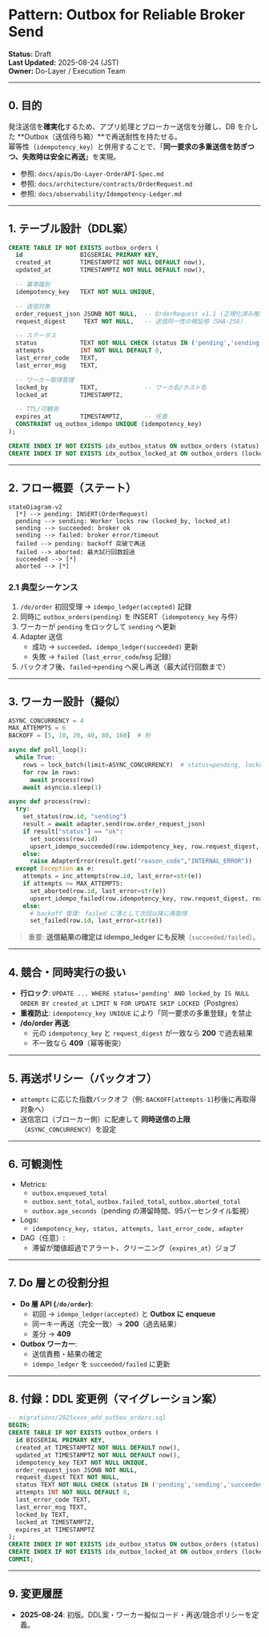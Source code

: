 # Pattern: Outbox for Reliable Broker Send
**Status:** Draft  
**Last Updated:** 2025-08-24 (JST)  
**Owner:** Do-Layer / Execution Team

---

## 0. 目的
発注送信を**確実化**するため、アプリ処理とブローカー送信を分離し、DB を介した **Outbox（送信待ち箱）**で再送耐性を持たせる。  
幂等性（`idempotency_key`）と併用することで、「**同一要求の多重送信を防ぎつつ、失敗時は安全に再送**」を実現。

- 参照: `docs/apis/Do-Layer-OrderAPI-Spec.md`  
- 参照: `docs/architecture/contracts/OrderRequest.md`  
- 参照: `docs/observability/Idempotency-Ledger.md`

---

## 1. テーブル設計（DDL案）
```sql
CREATE TABLE IF NOT EXISTS outbox_orders (
  id                BIGSERIAL PRIMARY KEY,
  created_at        TIMESTAMPTZ NOT NULL DEFAULT now(),
  updated_at        TIMESTAMPTZ NOT NULL DEFAULT now(),

  -- 冪等識別
  idempotency_key   TEXT NOT NULL UNIQUE,

  -- 送信対象
  order_request_json JSONB NOT NULL,  -- OrderRequest v1.1 (正規化済み推奨)
  request_digest     TEXT NOT NULL,   -- 送信同一性の検証用（SHA-256）

  -- ステータス
  status            TEXT NOT NULL CHECK (status IN ('pending','sending','succeeded','failed','aborted')),
  attempts          INT NOT NULL DEFAULT 0,
  last_error_code   TEXT,
  last_error_msg    TEXT,

  -- ワーカー取得管理
  locked_by         TEXT,             -- ワーカ名/ホスト名
  locked_at         TIMESTAMPTZ,

  -- TTL/可観測
  expires_at        TIMESTAMPTZ,      -- 任意
  CONSTRAINT uq_outbox_idempo UNIQUE (idempotency_key)
);

CREATE INDEX IF NOT EXISTS idx_outbox_status ON outbox_orders (status);
CREATE INDEX IF NOT EXISTS idx_outbox_locked_at ON outbox_orders (locked_at);
```

---

## 2. フロー概要（ステート）
```mermaid
stateDiagram-v2
  [*] --> pending: INSERT(OrderRequest)
  pending --> sending: Worker locks row (locked_by, locked_at)
  sending --> succeeded: broker ok
  sending --> failed: broker error/timeout
  failed --> pending: backoff 突破で再送
  failed --> aborted: 最大試行回数超過
  succeeded --> [*]
  aborted --> [*]
```

### 2.1 典型シーケンス
1. `/do/order` 初回受理 → `idempo_ledger(accepted)` 記録  
2. 同時に `outbox_orders(pending)` を INSERT（`idempotency_key` 与件）  
3. ワーカーが `pending` をロックして `sending` へ更新  
4. Adapter 送信  
   - 成功 → `succeeded`、`idempo_ledger(succeeded)` 更新  
   - 失敗 → `failed`（`last_error_code`/`msg` 記録）  
5. バックオフ後、`failed`→`pending` へ戻し再送（最大試行回数まで）

---

## 3. ワーカー設計（擬似）
```python
ASYNC_CONCURRENCY = 4
MAX_ATTEMPTS = 6
BACKOFF = [5, 10, 20, 40, 80, 160]  # 秒

async def poll_loop():
  while True:
    rows = lock_batch(limit=ASYNC_CONCURRENCY)  # status=pending, locked_by is null → UPDATE ... RETURNING
    for row in rows:
      await process(row)
    await asyncio.sleep(1)

async def process(row):
  try:
    set_status(row.id, "sending")
    result = await adapter.send(row.order_request_json)
    if result["status"] == "ok":
      set_success(row.id)
      upsert_idempo_succeeded(row.idempotency_key, row.request_digest, result)
    else:
      raise AdapterError(result.get("reason_code","INTERNAL_ERROR"))
  except Exception as e:
    attempts = inc_attempts(row.id, last_error=str(e))
    if attempts >= MAX_ATTEMPTS:
      set_aborted(row.id, last_error=str(e))
      upsert_idempo_failed(row.idempotency_key, row.request_digest, reason=reason_code_from(e))
    else:
      # backoff 管理: failed に落として次回以降に再取得
      set_failed(row.id, last_error=str(e))
```

> 重要: **送信結果の確定は idempo_ledger にも反映**（`succeeded/failed`）。

---

## 4. 競合・同時実行の扱い
- **行ロック**: `UPDATE ... WHERE status='pending' AND locked_by IS NULL ORDER BY created_at LIMIT N FOR UPDATE SKIP LOCKED`（Postgres）  
- **重複防止**: `idempotency_key UNIQUE` により「同一要求の多重登録」を禁止  
- **/do/order 再送**:  
  - 元の `idempotency_key` と `request_digest` が一致なら **200** で過去結果  
  - 不一致なら **409**（幂等衝突）

---

## 5. 再送ポリシー（バックオフ）
- `attempts` に応じた指数バックオフ（例: `BACKOFF[attempts-1]`秒後に再取得対象へ）  
- 送信窓口（ブローカー側）に配慮して **同時送信の上限**（`ASYNC_CONCURRENCY`）を設定

---

## 6. 可観測性
- Metrics:
  - `outbox.enqueued_total`
  - `outbox.sent_total`, `outbox.failed_total`, `outbox.aborted_total`
  - `outbox.age_seconds`（pending の滞留時間、95パーセンタイル監視）
- Logs:
  - `idempotency_key, status, attempts, last_error_code, adapter`
- DAG（任意）:
  - 滞留が閾値超過でアラート、クリーニング（`expires_at`）ジョブ

---

## 7. Do 層との役割分担
- **Do 層 API (`/do/order`)**:
  - 初回 → `idempo_ledger(accepted)` と **Outbox に enqueue**  
  - 同一キー再送（完全一致）→ **200**（過去結果）  
  - 差分 → **409**  
- **Outbox ワーカー**:
  - 送信責務・結果の確定  
  - `idempo_ledger` を `succeeded/failed` に更新

---

## 8. 付録：DDL 変更例（マイグレーション案）
```sql
-- migrations/2025xxxx_add_outbox_orders.sql
BEGIN;
CREATE TABLE IF NOT EXISTS outbox_orders (
  id BIGSERIAL PRIMARY KEY,
  created_at TIMESTAMPTZ NOT NULL DEFAULT now(),
  updated_at TIMESTAMPTZ NOT NULL DEFAULT now(),
  idempotency_key TEXT NOT NULL UNIQUE,
  order_request_json JSONB NOT NULL,
  request_digest TEXT NOT NULL,
  status TEXT NOT NULL CHECK (status IN ('pending','sending','succeeded','failed','aborted')),
  attempts INT NOT NULL DEFAULT 0,
  last_error_code TEXT,
  last_error_msg TEXT,
  locked_by TEXT,
  locked_at TIMESTAMPTZ,
  expires_at TIMESTAMPTZ
);
CREATE INDEX IF NOT EXISTS idx_outbox_status ON outbox_orders (status);
CREATE INDEX IF NOT EXISTS idx_outbox_locked_at ON outbox_orders (locked_at);
COMMIT;
```

---

## 9. 変更履歴
- **2025-08-24**: 初版。DDL案・ワーカー擬似コード・再送/競合ポリシーを定義。
